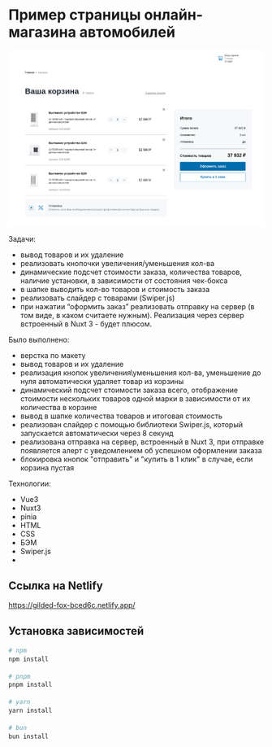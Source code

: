 
# Пример страницы онлайн-магазина автомобилей

![Иллюстрация к проекту](https://github.com/AeolusG/Grokhotov-studio-test-task/raw/master/public/images/screenshot.png)


Задачи:
- вывод товаров и их удаление
- реализовать кнопочки увеличения/уменьшения кол-ва
- динамические подсчет стоимости заказа, количества товаров, наличие установки, в зависимости от состояния чек-бокса
- в шапке выводить кол-во товаров и стоимость заказа
- реализовать слайдер с товарами (Swiper.js)
- при нажатии “оформить заказ” реализовать отправку на сервер (в том виде, в каком считаете нужным). Реализация через сервер встроенный в Nuxt 3 - будет плюсом.

Было выполнено:
- верстка по макету
- вывод товаров и их удаление
- реализация кнопок увеличения\уменьшения кол-ва, уменьшение до нуля автоматически удаляет товар из корзины
- динамический подсчет стоимости заказа всего, отображение стоимости нескольких товаров одной марки в зависимости от их количества в корзине
- вывод в шапке количества товаров и итоговая стоимость
- реализован слайдер с помощью библиотеки Swiper.js, который запускается автоматически через 8 секунд
- реализована отправка на сервер, встроенный в Nuxt 3, при отправке появляется алерт с уведомлением об успешном оформлении заказа
- блокировка кнопок "отправить" и "купить в 1 клик" в случае, если корзина пустая 

Технологии:
- Vue3
- Nuxt3
- pinia
- HTML
- CSS
- БЭМ
- Swiper.js
- 
## Ссылка на Netlify

https://gilded-fox-bced6c.netlify.app/

## Установка зависимостей


```bash
# npm
npm install

# pnpm
pnpm install

# yarn
yarn install

# bun
bun install
